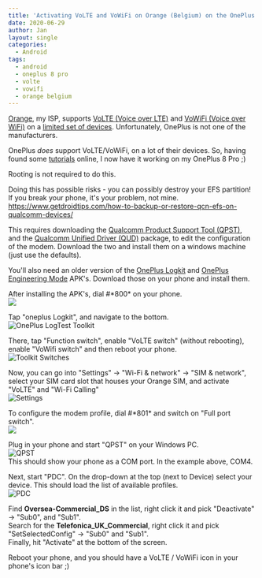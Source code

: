 ```yaml
---
title: 'Activating VoLTE and VoWiFi on Orange (Belgium) on the OnePlus 8 Pro'
date: 2020-06-29
author: Jan
layout: single
categories:
  - Android
tags:
  - android
  - oneplus 8 pro
  - volte
  - vowifi
  - orange belgium
---
```

[Orange](https://orange.be), my ISP, supports [VoLTE (Voice over LTE)](https://en.wikipedia.org/wiki/Voice_over_LTE) and 
[VoWiFi (Voice over WiFi)](https://en.wikipedia.org/wiki/Voice_over_WLAN) on a 
[limited set of devices](https://www.orange.be/nl/zelfstandigen/hulp/technische-ondersteuning/mobiele-telefonie/ik-ondervind-netwerkproblemen-buiten-wat-kan-ik).
Unfortunately, OnePlus is not one of the manufacturers.

OnePlus _does_ support VoLTE/VoWiFi, on a lot of their devices. So, having found some [tutorials](https://forum.xda-developers.com/oneplus-7-pro/help/force-enable-volte-vowifi-t3934227)
online, I now have it working on my OnePlus 8 Pro ;)

Rooting is not required to do this. 

Doing this has possible risks - you can possibly destroy your EFS partition! If you break your phone, it's your problem, 
not mine.
https://www.getdroidtips.com/how-to-backup-or-restore-qcn-efs-on-qualcomm-devices/


This requires downloading the [Qualcomm Product Support Tool (QPST)](https://androidfilehost.com/?fid=11410963190603912872),
and the [Qualcomm Unified Driver (QUD)](https://androidfilehost.com/?fid=11410963190603864074) package, to edit the
configuration of the modem. Download the two and install them on a windows machine (just use the defaults).

You'll also need an older version of the [OnePlus Logkit](https://www.apkmirror.com/apk/oneplus-ltd/onepluslogkit/onepluslogkit-1-0-0-180111150355-5403157-release/)
and [OnePlus Engineering Mode](https://www.apkmirror.com/apk/oneplus-ltd/engineermode/engineermode-v1-01-0-171117173719-25c8842-release/engineermode-v1-01-0-171117173719-25c8842-android-apk-download/) APK's. Download those on your phone and install them.

After installing the APK's, dial #\*800\* on your phone.   
![](/assets/images/2020/06/log_test.jpg)   

Tap "oneplus Logkit", and navigate to the bottom.
![OnePlus LogTest Toolkit](/assets/images/2020/06/toolkit_main.jpg)  

There, tap "Function switch", enable "VoLTE switch" (without rebooting), enable "VoWifi switch" and then reboot your phone.  
![Toolkit Switches](/assets/images/2020/06/toolkit_switch.jpg)  

Now, you can go into "Settings" &rarr; "Wi-Fi &amp; network" &rarr; "SIM & network", select your SIM card slot that houses
your Orange SIM, and activate "VoLTE" and "Wi-Fi Calling"  
![Settings](/assets/images/2020/06/enhanced_communications.jpg)

To configure the modem profile, dial #\*801\* and switch on "Full port switch".  
![](/assets/images/2020/06/fullport_switch.jpg)

Plug in your phone and start "QPST" on your Windows PC.  
![QPST](/assets/images/2020/06/qpst.png)   
This should show your phone as a COM port. In the example above, COM4.

Next, start "PDC". On the drop-down at the top (next to Device) select your device. This should load the list of 
available profiles.  
![PDC](/assets/images/2020/06/pdc.png)  

Find **Oversea-Commercial_DS** in the list, right click it and pick "Deactivate" &rarr; "Sub0", and "Sub1".  
Search for the **Telefonica_UK_Commercial**, right click it and pick "SetSelectedConfig" &rarr; "Sub0" and "Sub1".   
Finally, hit "Activate" at the bottom of the screen.

Reboot your phone, and you should have a VoLTE / VoWiFi icon in your phone's icon bar ;)
